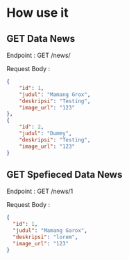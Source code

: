 # How use it

## GET Data News

Endpoint : GET /news/

Request Body :

```json
{
    "id": 1,
    "judul": "Mamang Grox",
    "deskripsi": "Testing",
    "image_url": "123"
},
{
    "id": 2,
    "judul": "Dummy",
    "deskripsi": "Testing",
    "image_url": "123"
}
```

## GET Spefieced Data News

Endpoint : GET /news/1

Request Body :

```json
{
  "id": 1,
  "judul": "Mamang Garox",
  "deskripsi": "lorem",
  "image_url": "123"
}
```
